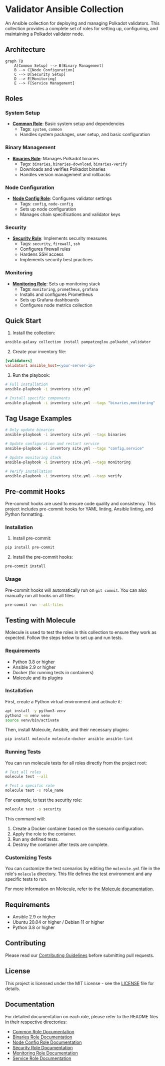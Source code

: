# Validator Ansible Collection

An Ansible collection for deploying and managing Polkadot validators. This collection provides a complete set of roles for setting up, configuring, and maintaining a Polkadot validator node.

## Architecture

```mermaid
graph TD
    A[Common Setup] --> B[Binary Management]
    B --> C[Node Configuration]
    C --> D[Security Setup]
    D --> E[Monitoring]
    E --> F[Service Management]
```

## Roles

### System Setup
- **[Common Role](roles/common/README.md)**: Basic system setup and dependencies
  - Tags: `system`, `common`
  - Handles system packages, user setup, and basic configuration

### Binary Management
- **[Binaries Role](roles/binaries/README.md)**: Manages Polkadot binaries
  - Tags: `binaries`, `binaries-download`, `binaries-verify`
  - Downloads and verifies Polkadot binaries
  - Handles version management and rollbacks

### Node Configuration
- **[Node Config Role](roles/node_config/README.md)**: Configures validator settings
  - Tags: `config`, `node-config`
  - Sets up node configuration
  - Manages chain specifications and validator keys

### Security
- **[Security Role](roles/security/README.md)**: Implements security measures
  - Tags: `security`, `firewall`, `ssh`
  - Configures firewall rules
  - Hardens SSH access
  - Implements security best practices

### Monitoring
- **[Monitoring Role](roles/monitoring/README.md)**: Sets up monitoring stack
  - Tags: `monitoring`, `prometheus`, `grafana`
  - Installs and configures Prometheus
  - Sets up Grafana dashboards
  - Configures node metrics collection

## Quick Start

1. Install the collection:
```bash
ansible-galaxy collection install pampatzoglou.polkadot_validator
```

2. Create your inventory file:
```ini
[validators]
validator1 ansible_host=<your-server-ip>
```

3. Run the playbook:
```bash
# Full installation
ansible-playbook -i inventory site.yml

# Install specific components
ansible-playbook -i inventory site.yml --tags "binaries,monitoring"
```

## Tag Usage Examples

```bash
# Only update binaries
ansible-playbook -i inventory site.yml --tags binaries

# Update configuration and restart service
ansible-playbook -i inventory site.yml --tags "config,service"

# Update monitoring stack
ansible-playbook -i inventory site.yml --tags monitoring

# Verify installation
ansible-playbook -i inventory site.yml --tags verify
```

## Pre-commit Hooks

Pre-commit hooks are used to ensure code quality and consistency. This project includes pre-commit hooks for YAML linting, Ansible linting, and Python formatting.

### Installation

1. Install pre-commit:

```bash
pip install pre-commit
```

2. Install the pre-commit hooks:

```bash
pre-commit install
```

### Usage

Pre-commit hooks will automatically run on `git commit`. You can also manually run all hooks on all files:

```bash
pre-commit run --all-files
```

## Testing with Molecule

Molecule is used to test the roles in this collection to ensure they work as expected. Follow the steps below to set up and run tests.

### Requirements

- Python 3.8 or higher
- Ansible 2.9 or higher
- Docker (for running tests in containers)
- Molecule and its plugins

### Installation

First, create a Python virtual environment and activate it:

```bash
apt install -y python3-venv
python3 -m venv venv
source venv/bin/activate
```

Then, install Molecule, Ansible, and their necessary plugins:

```bash
pip install molecule molecule-docker ansible ansible-lint
```

### Running Tests

You can run molecule tests for all roles directly from the project root:

```bash
# Test all roles
molecule test --all

# Test a specific role
molecule test -s role_name
```

For example, to test the security role:
```bash
molecule test -s security
```

This command will:
1. Create a Docker container based on the scenario configuration.
2. Apply the role to the container.
3. Run any defined tests.
4. Destroy the container after tests are complete.

### Customizing Tests

You can customize the test scenarios by editing the `molecule.yml` file in the role's `molecule` directory. This file defines the test environment and any specific tests to run.

For more information on Molecule, refer to the [Molecule documentation](https://molecule.readthedocs.io/).

## Requirements

- Ansible 2.9 or higher
- Ubuntu 20.04 or higher / Debian 11 or higher
- Python 3.8 or higher

## Contributing

Please read our [Contributing Guidelines](CONTRIBUTING.md) before submitting pull requests.

## License

This project is licensed under the MIT License - see the [LICENSE](LICENSE) file for details.

## Documentation

For detailed documentation on each role, please refer to the README files in their respective directories:

- [Common Role Documentation](roles/common/README.md)
- [Binaries Role Documentation](roles/binaries/README.md)
- [Node Config Role Documentation](roles/node_config/README.md)
- [Security Role Documentation](roles/security/README.md)
- [Monitoring Role Documentation](roles/monitoring/README.md)
- [Service Role Documentation](roles/service/README.md)